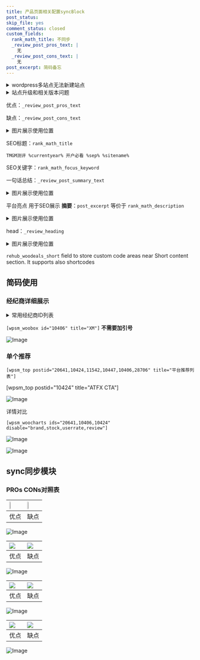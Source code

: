 ```yaml
---
title: 产品页面相关配置syncBlock
post_status: 
skip_file: yes
comment_status: closed
custom_fields:
  rank_math_title: 不同步
  _review_post_pros_text: |
    无
  _review_post_cons_text: |
    无
post_excerpt: 简码备忘
---
```

<details><summary>wordpress多站点无法新建站点</summary>

<li>和报错需要清理cookies一样的原因</li>
<li>wp-config.php里面<code>define( 'SUBDOMAIN_INSTALL', false );//子域名安装</code></li>
<li>新建子站点是用<code>define( 'SUBDOMAIN_INSTALL', true);//子域名安装</code> 完成以后，改成<code>false</code></li>
</details>

<details><summary>站点升级和相关版本问题</summary>

<p>wordpress：5.9.9
woocommerce：7.5.1
出现问题的地方：主题选项里面>><strong>Product layout >>compact style</strong></p>
<p>如何出现没有用过的字段 导致无法保存。先导出配置 然后进行修改，后面再次恢复即可。</p>
<p>出现部分字段无法显示时，需要返回默认布局后，对产品进行保存就好了。</p>
<p></p>
</details>

优点：`_review_post_pros_text`

缺点：`_review_post_cons_text`

<details><summary>图片展示使用位置</summary>

<img src="https://prod-files-secure.s3.us-west-2.amazonaws.com/39ed1227-6d7d-4570-be36-9ccd4a2c4241/f51d3d83-55d4-4bdf-9604-f37ec77ab556/Untitled.png?X-Amz-Algorithm=AWS4-HMAC-SHA256&X-Amz-Content-Sha256=UNSIGNED-PAYLOAD&X-Amz-Credential=ASIAZI2LB4667C3ZGA5K%2F20250826%2Fus-west-2%2Fs3%2Faws4_request&X-Amz-Date=20250826T045524Z&X-Amz-Expires=3600&X-Amz-Security-Token=IQoJb3JpZ2luX2VjEBQaCXVzLXdlc3QtMiJGMEQCIBoFuOBZIUW5ccJi7j1MOQDdSR8wACzibYuy8NGtjG8iAiAe3u5h3RZQTdJZf9VowuLYDWa4KqL%2FM%2F5gnrB%2BdyMb0yr%2FAwhtEAAaDDYzNzQyMzE4MzgwNSIM0KLXzgJQ4TCKTg7hKtwDH41sgoZ7KfCGFun709GMbMIpFepL%2BZQC9VvV1uLNrDwpZ4%2BaiTX5dkEgYfaS%2Ffc4uR%2Bce93fGvrM2tvnf43BDvcz2R7YJZGFbBRKb%2Fv6%2FCN%2FTkUKyC6zfUeZUrGPlqkjY5Mj2HXxk3UOS%2FdtVIBKXkagI1Z6QyRQPxsH%2FcAlRYWwBSsVIa7nAqnkjZTzjDkQMxY%2BNRPmtt4ZXXDkLjYyAkivDTRx4wUr5%2F2pfiBwE3VDHSsXHgKp2dX2sPok9z22feGMBZjFoE1up56PTgGlec0vq9qiXJHNbemED4n3dq3iLkgZyU5KPy0FwcdHeCrjgIzkZtmBKoRVg5nJuyQVa1TrqZgxz%2FRtGa%2FNo0dLyrVf002nEawYamvwPObfxnLA08huFwK%2BrZq86raQl%2Bh3U0Y16oQ%2FLxdcRLIZrCKl1pN47sQMDfv7luI%2FzIqkpuushAJs8NL8e3uyP53we7RquHxio4xZuKEAt%2Fd7lGhNkFELmnsZz5d37N1ZxoHTL5L%2Fdaiqur4lxPwNEs80xm3w8G6SMx8SYwiEFQtRK6JDEZlpdpp5NV2s9uL8%2B7V3nyOVOwtkn9TtTLskO1zEPyHBQ%2Fk6eer%2FmZX7%2FxAZc4AMGEe%2FcZS%2BT9eKAQFQLZ4w4Nq0xQY6pgF42mh5GGqbx2kkXjuPrlDI4LCwNQHNhKh2iIkwdiZdiCZR7H5QAQC9vI6v7vEZN6BbMZV2EgXpbVm6iPA%2BCVsFUsfbwxtKN0UH9%2B96zZIM4PhPnBqkyPytWBQU6elARkGOwAOap2pbStWthsEvODe%2BdboFvFmundu3mGG90OBYLG%2Bjll%2FJJtIwjLiUWBS5U8xcs%2BKB1qPasR77%2BXA%2FOZyKmtpAXvmZ&X-Amz-Signature=a933002bf1bd5597a339f50074bc53ff8db83015a1e0f59f2fb83ad296e6b274&X-Amz-SignedHeaders=host&x-amz-checksum-mode=ENABLED&x-id=GetObject" alt="Image">
</details>

SEO标题：`rank_math_title`

`TMGM测评 %currentyear% 开户必看 %sep% %sitename%`

SEO关键字：`rank_math_focus_keyword`

一句话总结：`_review_post_summary_text`

<details><summary>图片展示使用位置</summary>

<img src="https://prod-files-secure.s3.us-west-2.amazonaws.com/39ed1227-6d7d-4570-be36-9ccd4a2c4241/4b96a922-296c-4f4e-8630-d1c870cbce01/Untitled.png?X-Amz-Algorithm=AWS4-HMAC-SHA256&X-Amz-Content-Sha256=UNSIGNED-PAYLOAD&X-Amz-Credential=ASIAZI2LB466RLKOSNNM%2F20250826%2Fus-west-2%2Fs3%2Faws4_request&X-Amz-Date=20250826T045526Z&X-Amz-Expires=3600&X-Amz-Security-Token=IQoJb3JpZ2luX2VjEBQaCXVzLXdlc3QtMiJHMEUCIFU5txlIcTLZEHe%2F5gy7YTn5jmdnjxeD6sy3gdArBRIwAiEAnaABuchiwuTftFrHshfLemEyv%2Bey4fKgAL6qx%2FMX6%2Fcq%2FwMIbRAAGgw2Mzc0MjMxODM4MDUiDGmtievVlndB3PewGSrcA0hVWLMMyfHsSOTuDuaZQSLA6Ix%2Flo75EEi5bgVB2eI6MSiObbZrucN%2FK3hrtYkbgfh8cks0zBwVE5hrwRckjI7CpZyI4RcZa%2BvZHgdjEGdBMEBXjqvTWgDELVX7fMCvnbARcbsNV%2FS9mZ%2BM3M%2FbRhKhGCwFWXkFkF2iCXrxxWYCTeKEcA%2BjWZCcF3k%2BbhTmLWOQhlu%2BrwtUcWHaLTgQpApcPLU9cNfJq9eH%2FUj6gvQO9CRr5ZZ2BQagJLrxlS89%2B5hg2Fya3uqdUoslUkvCpVcisMBH1C71Bnp1D9b77U5jKy1e4XW9rlqsaFFYP0cn6hQsbeLNQS0rkpJURTIGVfgl%2B1bUfSo62lArEMxqTesxqfkfooY2RARv%2BfnOLsySTm9dTRoFgejYo%2BTcT5lh2g201kFdXmtPBHAxg061hDJpIz%2B67lZCMFL9f%2FERLXZ%2Bk6rgzv3WU3QzZSQeOy2xRVlM8FgWkOgUAxRvhuY%2FeWptWaI9oery9d%2F7AhoZ0HIkgcj69HAX%2BDPpIURh5DLWlk1UkEuO52S4hRiIWBhiYJP%2F1NClK4ncOZXmQZPdTpcLYM5xpRwYyppBaN4pMNFqnjKLP34noDYkUPjUjSA42BWc6e%2FojMiDOSRB3TsnMPrZtMUGOqUBpeL0IcvpInn8ZpaPoa9Gh%2FDWwcQaeoLMGOEIHueKrI8dQO1fid3nGOR6yl%2F1MkIPv5VKXcQr9JAkv2OfjW7kvdSwyKLF6Dik7e8QRca0KONBj0hTLKbwoBpivgrdxusS9I2IN86ZFTufAzoKSalIuxJilYXKMUjEoF2pwi1Kn6uv9gwMUWPHaZG5OWil2v7ruc5E6aM7uV68LGXCqSvweMyMNyB1&X-Amz-Signature=62e7610b181dad347b6038591a971e44ea4b339b0fe77d0de01ba40e8b0597aa&X-Amz-SignedHeaders=host&x-amz-checksum-mode=ENABLED&x-id=GetObject" alt="Image">
</details>

平台亮点 用于SEO展示 **摘要**：`post_excerpt`  等价于 `rank_math_description`

<details><summary>图片展示使用位置</summary>

<img src="https://prod-files-secure.s3.us-west-2.amazonaws.com/39ed1227-6d7d-4570-be36-9ccd4a2c4241/1ee11f63-b60a-4dfe-a7a7-d58ff23b5d88/Untitled.png?X-Amz-Algorithm=AWS4-HMAC-SHA256&X-Amz-Content-Sha256=UNSIGNED-PAYLOAD&X-Amz-Credential=ASIAZI2LB4662TMSOEU5%2F20250826%2Fus-west-2%2Fs3%2Faws4_request&X-Amz-Date=20250826T045527Z&X-Amz-Expires=3600&X-Amz-Security-Token=IQoJb3JpZ2luX2VjEBQaCXVzLXdlc3QtMiJHMEUCIQD6IOXPoQshak7y5fNw0K8c0a77tajx16wNb%2FXLv8CwZQIgGa8NwYuTIpImjLlapl10ZG0K0XdLCgTGUGKULDSPXZsq%2FwMIbRAAGgw2Mzc0MjMxODM4MDUiDNg3R5DfNCp4EvBWLircA07VmfoSAFtzhXxKvkrzh7XkAbCEDdR84TkACLHYHZY%2Boc2zELMHgwKPPf3TeLgYhil7ARBNznPzyjTu7Kj1xI%2BzgVLeJL5KGsKRQyNZKEzrsSFqJngc2FXAYqdSDqCW6WKt%2BCiD6fhYY%2FWjKTZakFBNVqaQK83Z7%2FDcwH4QKZkLpmd1l9K4Nr%2F5s8N5B9BHaGFQVHg9ypQ19bSXFt5RUr3rIZiMA%2FvVwpakauU2QlAQBtS4CaCFqMfhUUOFCFPsE5I%2FX1SHuE%2BVRp5FYjBxN5h2v5uKd8yREshQXXoak7RjHBfp%2BnneQJeSp6rESbAe%2BJGjyjoFTD30Y6XOi0PA%2F7yR5qCvDSnafC9jrahnOoJbBu3K%2FTuEFm5yCdOnMmSJyEBBSv91E6uwINvfuzebIXKDj6tYl7cyYG33Tt7ACnwiTNE6h59zizKfV50qGBF1KJm6Ot6CFDGUd3E7Pi%2FbNTKQr9FqzIanw0fUS6Wr41timN8%2BgeWVOJ1eiLHItTNZ21KlNkIWQCWBPySB5JRNWQbt5%2BO9l3ud3CUUiS3KFwrR3hG0O0nVqJd0NMU5UEdMIVIr3ecPHLtrEZSgGLZP%2FTlGPmigQ6%2FLYy5CkEaIctkhVab%2FS5dlQ5J4ojo2MJrbtMUGOqUBRH5g9xbys8GKE1fIZ7VBqi%2BgaTHk7nBHNguSvt%2BR9k3h2podNRPl55g%2B0xkaPzAPQYF6OL86bjWGj2vi3qNKVG7dlkZodcS%2FPjS02UvK9qAsV%2BzpwanBmwJf6WY8RBdEwiO1srajDvTEuK11Rhgc%2Bcb1pNLwY5%2BRk6ZNLTJk7QXi1jWMEe4On1uvJJPX18Kn8KxSi3FNjJODdVuuIrSmyEKdLmz2&X-Amz-Signature=b5638cf0b816d6c78e6094afcaea9de218d7ffa395f96fbe0187485e8441e0fc&X-Amz-SignedHeaders=host&x-amz-checksum-mode=ENABLED&x-id=GetObject" alt="Image">
<img src="https://prod-files-secure.s3.us-west-2.amazonaws.com/39ed1227-6d7d-4570-be36-9ccd4a2c4241/ad4118b5-78d8-4fbe-801e-3b29b5d99c01/Untitled.png?X-Amz-Algorithm=AWS4-HMAC-SHA256&X-Amz-Content-Sha256=UNSIGNED-PAYLOAD&X-Amz-Credential=ASIAZI2LB4662TMSOEU5%2F20250826%2Fus-west-2%2Fs3%2Faws4_request&X-Amz-Date=20250826T045527Z&X-Amz-Expires=3600&X-Amz-Security-Token=IQoJb3JpZ2luX2VjEBQaCXVzLXdlc3QtMiJHMEUCIQD6IOXPoQshak7y5fNw0K8c0a77tajx16wNb%2FXLv8CwZQIgGa8NwYuTIpImjLlapl10ZG0K0XdLCgTGUGKULDSPXZsq%2FwMIbRAAGgw2Mzc0MjMxODM4MDUiDNg3R5DfNCp4EvBWLircA07VmfoSAFtzhXxKvkrzh7XkAbCEDdR84TkACLHYHZY%2Boc2zELMHgwKPPf3TeLgYhil7ARBNznPzyjTu7Kj1xI%2BzgVLeJL5KGsKRQyNZKEzrsSFqJngc2FXAYqdSDqCW6WKt%2BCiD6fhYY%2FWjKTZakFBNVqaQK83Z7%2FDcwH4QKZkLpmd1l9K4Nr%2F5s8N5B9BHaGFQVHg9ypQ19bSXFt5RUr3rIZiMA%2FvVwpakauU2QlAQBtS4CaCFqMfhUUOFCFPsE5I%2FX1SHuE%2BVRp5FYjBxN5h2v5uKd8yREshQXXoak7RjHBfp%2BnneQJeSp6rESbAe%2BJGjyjoFTD30Y6XOi0PA%2F7yR5qCvDSnafC9jrahnOoJbBu3K%2FTuEFm5yCdOnMmSJyEBBSv91E6uwINvfuzebIXKDj6tYl7cyYG33Tt7ACnwiTNE6h59zizKfV50qGBF1KJm6Ot6CFDGUd3E7Pi%2FbNTKQr9FqzIanw0fUS6Wr41timN8%2BgeWVOJ1eiLHItTNZ21KlNkIWQCWBPySB5JRNWQbt5%2BO9l3ud3CUUiS3KFwrR3hG0O0nVqJd0NMU5UEdMIVIr3ecPHLtrEZSgGLZP%2FTlGPmigQ6%2FLYy5CkEaIctkhVab%2FS5dlQ5J4ojo2MJrbtMUGOqUBRH5g9xbys8GKE1fIZ7VBqi%2BgaTHk7nBHNguSvt%2BR9k3h2podNRPl55g%2B0xkaPzAPQYF6OL86bjWGj2vi3qNKVG7dlkZodcS%2FPjS02UvK9qAsV%2BzpwanBmwJf6WY8RBdEwiO1srajDvTEuK11Rhgc%2Bcb1pNLwY5%2BRk6ZNLTJk7QXi1jWMEe4On1uvJJPX18Kn8KxSi3FNjJODdVuuIrSmyEKdLmz2&X-Amz-Signature=b0378af59cb41f7dbf6c9ca175165641d11d0872a045e9beb68d46988af81dfa&X-Amz-SignedHeaders=host&x-amz-checksum-mode=ENABLED&x-id=GetObject" alt="Image">
<img src="https://prod-files-secure.s3.us-west-2.amazonaws.com/39ed1227-6d7d-4570-be36-9ccd4a2c4241/a38cf7c9-a79c-4b64-9e94-13589fe0758b/Untitled.png?X-Amz-Algorithm=AWS4-HMAC-SHA256&X-Amz-Content-Sha256=UNSIGNED-PAYLOAD&X-Amz-Credential=ASIAZI2LB4662TMSOEU5%2F20250826%2Fus-west-2%2Fs3%2Faws4_request&X-Amz-Date=20250826T045527Z&X-Amz-Expires=3600&X-Amz-Security-Token=IQoJb3JpZ2luX2VjEBQaCXVzLXdlc3QtMiJHMEUCIQD6IOXPoQshak7y5fNw0K8c0a77tajx16wNb%2FXLv8CwZQIgGa8NwYuTIpImjLlapl10ZG0K0XdLCgTGUGKULDSPXZsq%2FwMIbRAAGgw2Mzc0MjMxODM4MDUiDNg3R5DfNCp4EvBWLircA07VmfoSAFtzhXxKvkrzh7XkAbCEDdR84TkACLHYHZY%2Boc2zELMHgwKPPf3TeLgYhil7ARBNznPzyjTu7Kj1xI%2BzgVLeJL5KGsKRQyNZKEzrsSFqJngc2FXAYqdSDqCW6WKt%2BCiD6fhYY%2FWjKTZakFBNVqaQK83Z7%2FDcwH4QKZkLpmd1l9K4Nr%2F5s8N5B9BHaGFQVHg9ypQ19bSXFt5RUr3rIZiMA%2FvVwpakauU2QlAQBtS4CaCFqMfhUUOFCFPsE5I%2FX1SHuE%2BVRp5FYjBxN5h2v5uKd8yREshQXXoak7RjHBfp%2BnneQJeSp6rESbAe%2BJGjyjoFTD30Y6XOi0PA%2F7yR5qCvDSnafC9jrahnOoJbBu3K%2FTuEFm5yCdOnMmSJyEBBSv91E6uwINvfuzebIXKDj6tYl7cyYG33Tt7ACnwiTNE6h59zizKfV50qGBF1KJm6Ot6CFDGUd3E7Pi%2FbNTKQr9FqzIanw0fUS6Wr41timN8%2BgeWVOJ1eiLHItTNZ21KlNkIWQCWBPySB5JRNWQbt5%2BO9l3ud3CUUiS3KFwrR3hG0O0nVqJd0NMU5UEdMIVIr3ecPHLtrEZSgGLZP%2FTlGPmigQ6%2FLYy5CkEaIctkhVab%2FS5dlQ5J4ojo2MJrbtMUGOqUBRH5g9xbys8GKE1fIZ7VBqi%2BgaTHk7nBHNguSvt%2BR9k3h2podNRPl55g%2B0xkaPzAPQYF6OL86bjWGj2vi3qNKVG7dlkZodcS%2FPjS02UvK9qAsV%2BzpwanBmwJf6WY8RBdEwiO1srajDvTEuK11Rhgc%2Bcb1pNLwY5%2BRk6ZNLTJk7QXi1jWMEe4On1uvJJPX18Kn8KxSi3FNjJODdVuuIrSmyEKdLmz2&X-Amz-Signature=f11a602fdb701b7a4373e8c1a2336beefc0008230f21b565e57f3ff941a17a9b&X-Amz-SignedHeaders=host&x-amz-checksum-mode=ENABLED&x-id=GetObject" alt="Image">
<img src="https://prod-files-secure.s3.us-west-2.amazonaws.com/39ed1227-6d7d-4570-be36-9ccd4a2c4241/7da6fc1e-d2ac-42ae-8c75-cb5749aa18f6/Untitled.png?X-Amz-Algorithm=AWS4-HMAC-SHA256&X-Amz-Content-Sha256=UNSIGNED-PAYLOAD&X-Amz-Credential=ASIAZI2LB4662TMSOEU5%2F20250826%2Fus-west-2%2Fs3%2Faws4_request&X-Amz-Date=20250826T045527Z&X-Amz-Expires=3600&X-Amz-Security-Token=IQoJb3JpZ2luX2VjEBQaCXVzLXdlc3QtMiJHMEUCIQD6IOXPoQshak7y5fNw0K8c0a77tajx16wNb%2FXLv8CwZQIgGa8NwYuTIpImjLlapl10ZG0K0XdLCgTGUGKULDSPXZsq%2FwMIbRAAGgw2Mzc0MjMxODM4MDUiDNg3R5DfNCp4EvBWLircA07VmfoSAFtzhXxKvkrzh7XkAbCEDdR84TkACLHYHZY%2Boc2zELMHgwKPPf3TeLgYhil7ARBNznPzyjTu7Kj1xI%2BzgVLeJL5KGsKRQyNZKEzrsSFqJngc2FXAYqdSDqCW6WKt%2BCiD6fhYY%2FWjKTZakFBNVqaQK83Z7%2FDcwH4QKZkLpmd1l9K4Nr%2F5s8N5B9BHaGFQVHg9ypQ19bSXFt5RUr3rIZiMA%2FvVwpakauU2QlAQBtS4CaCFqMfhUUOFCFPsE5I%2FX1SHuE%2BVRp5FYjBxN5h2v5uKd8yREshQXXoak7RjHBfp%2BnneQJeSp6rESbAe%2BJGjyjoFTD30Y6XOi0PA%2F7yR5qCvDSnafC9jrahnOoJbBu3K%2FTuEFm5yCdOnMmSJyEBBSv91E6uwINvfuzebIXKDj6tYl7cyYG33Tt7ACnwiTNE6h59zizKfV50qGBF1KJm6Ot6CFDGUd3E7Pi%2FbNTKQr9FqzIanw0fUS6Wr41timN8%2BgeWVOJ1eiLHItTNZ21KlNkIWQCWBPySB5JRNWQbt5%2BO9l3ud3CUUiS3KFwrR3hG0O0nVqJd0NMU5UEdMIVIr3ecPHLtrEZSgGLZP%2FTlGPmigQ6%2FLYy5CkEaIctkhVab%2FS5dlQ5J4ojo2MJrbtMUGOqUBRH5g9xbys8GKE1fIZ7VBqi%2BgaTHk7nBHNguSvt%2BR9k3h2podNRPl55g%2B0xkaPzAPQYF6OL86bjWGj2vi3qNKVG7dlkZodcS%2FPjS02UvK9qAsV%2BzpwanBmwJf6WY8RBdEwiO1srajDvTEuK11Rhgc%2Bcb1pNLwY5%2BRk6ZNLTJk7QXi1jWMEe4On1uvJJPX18Kn8KxSi3FNjJODdVuuIrSmyEKdLmz2&X-Amz-Signature=16b6abc63e81075d026c0aa0cd7f2479bf1fff271214a0148a7243ff6ef15e22&X-Amz-SignedHeaders=host&x-amz-checksum-mode=ENABLED&x-id=GetObject" alt="Image">
<img src="https://prod-files-secure.s3.us-west-2.amazonaws.com/39ed1227-6d7d-4570-be36-9ccd4a2c4241/7e97f40a-eaee-47f5-b2f9-475f96808fa7/Untitled.png?X-Amz-Algorithm=AWS4-HMAC-SHA256&X-Amz-Content-Sha256=UNSIGNED-PAYLOAD&X-Amz-Credential=ASIAZI2LB4662TMSOEU5%2F20250826%2Fus-west-2%2Fs3%2Faws4_request&X-Amz-Date=20250826T045527Z&X-Amz-Expires=3600&X-Amz-Security-Token=IQoJb3JpZ2luX2VjEBQaCXVzLXdlc3QtMiJHMEUCIQD6IOXPoQshak7y5fNw0K8c0a77tajx16wNb%2FXLv8CwZQIgGa8NwYuTIpImjLlapl10ZG0K0XdLCgTGUGKULDSPXZsq%2FwMIbRAAGgw2Mzc0MjMxODM4MDUiDNg3R5DfNCp4EvBWLircA07VmfoSAFtzhXxKvkrzh7XkAbCEDdR84TkACLHYHZY%2Boc2zELMHgwKPPf3TeLgYhil7ARBNznPzyjTu7Kj1xI%2BzgVLeJL5KGsKRQyNZKEzrsSFqJngc2FXAYqdSDqCW6WKt%2BCiD6fhYY%2FWjKTZakFBNVqaQK83Z7%2FDcwH4QKZkLpmd1l9K4Nr%2F5s8N5B9BHaGFQVHg9ypQ19bSXFt5RUr3rIZiMA%2FvVwpakauU2QlAQBtS4CaCFqMfhUUOFCFPsE5I%2FX1SHuE%2BVRp5FYjBxN5h2v5uKd8yREshQXXoak7RjHBfp%2BnneQJeSp6rESbAe%2BJGjyjoFTD30Y6XOi0PA%2F7yR5qCvDSnafC9jrahnOoJbBu3K%2FTuEFm5yCdOnMmSJyEBBSv91E6uwINvfuzebIXKDj6tYl7cyYG33Tt7ACnwiTNE6h59zizKfV50qGBF1KJm6Ot6CFDGUd3E7Pi%2FbNTKQr9FqzIanw0fUS6Wr41timN8%2BgeWVOJ1eiLHItTNZ21KlNkIWQCWBPySB5JRNWQbt5%2BO9l3ud3CUUiS3KFwrR3hG0O0nVqJd0NMU5UEdMIVIr3ecPHLtrEZSgGLZP%2FTlGPmigQ6%2FLYy5CkEaIctkhVab%2FS5dlQ5J4ojo2MJrbtMUGOqUBRH5g9xbys8GKE1fIZ7VBqi%2BgaTHk7nBHNguSvt%2BR9k3h2podNRPl55g%2B0xkaPzAPQYF6OL86bjWGj2vi3qNKVG7dlkZodcS%2FPjS02UvK9qAsV%2BzpwanBmwJf6WY8RBdEwiO1srajDvTEuK11Rhgc%2Bcb1pNLwY5%2BRk6ZNLTJk7QXi1jWMEe4On1uvJJPX18Kn8KxSi3FNjJODdVuuIrSmyEKdLmz2&X-Amz-Signature=089b6c6ac38b7f5a5bbdaf777370abef0d01daddb7cdee1c429118e04ca7ee9a&X-Amz-SignedHeaders=host&x-amz-checksum-mode=ENABLED&x-id=GetObject" alt="Image">
</details>

head：`_review_heading`

<details><summary>图片展示使用位置</summary>

<img src="https://prod-files-secure.s3.us-west-2.amazonaws.com/39ed1227-6d7d-4570-be36-9ccd4a2c4241/3a4650ad-9887-415c-889a-edd51fa54f27/Untitled.png?X-Amz-Algorithm=AWS4-HMAC-SHA256&X-Amz-Content-Sha256=UNSIGNED-PAYLOAD&X-Amz-Credential=ASIAZI2LB466TLLRXQLI%2F20250826%2Fus-west-2%2Fs3%2Faws4_request&X-Amz-Date=20250826T045527Z&X-Amz-Expires=3600&X-Amz-Security-Token=IQoJb3JpZ2luX2VjEBQaCXVzLXdlc3QtMiJHMEUCIQC21g4v7MYCqIeAhdP%2FxNC7z2vYsMBM%2Bl8sfryLHLDqNAIgOGZt0skY8%2FC2m5njIs2DiYbnDCVHh1npv39U5%2Bv6FfAq%2FwMIbRAAGgw2Mzc0MjMxODM4MDUiDIOHyz5OWVJZE%2B9LIircA7NcQX3jGNUjR%2B5W31Gs1pPgz%2FBz72SUadCghIJ74PiEq2pYTyhsxNqh2HZdsfVddniFBrtKCdKR81DGOn5ssM9sQekNKL%2FDTMmyM9H0iV1YpJNW25nbo8eqggIpRgV52mMQ82U3AN6NEUrvLgRAx33HXNg5pgKUSQUCJzpWbmSePgQxJspjKWEOvksZ6rm0FkZrra0OxuY5Md%2FcXPxaYD%2BO%2BZnRtFvS1yuJ38uUNJXGKaXsGY5h5m8umupIPBP1tCls%2BRcei%2BTsjIoBX4IQQ8J%2FvkKOii845PyHf%2FaJXviIZb%2FlEaPZZwVIUYGxNykaXOM%2BFnD%2Bs1aNlqxppCc5dJgDqJZWXtSfHfNDEpEkpwQEjIBRaW5XaA%2BV4HZ1X3lbRE9M6wiJPp%2F3yrz%2BfwFyqnl8AV%2FAZy2XhTZBuSuWxHIVef46zX%2BNNGF%2BnawzaJvIyCLArdclKVqgnfi7NHTfYNqdg0FibhKhb4xW3npd9FoHm8e11a%2F%2BXyYU2LrKL88ac0j9sUciGiiuqtz0FNZ75Xb9Q2EnfW6Qn1sLQZXCqqbunm0gMehesRw5m5wgkWGQidwkAyIESU2w%2FBibew56TRhSxr%2BLaR%2BhKAFa%2F3fjw1BW98%2FY6AmKXMiuaFN7MPrZtMUGOqUB07yrVEFLZIPg6Cw4%2Bq5%2FgYJpBXbcbQoMVv%2F%2BJytrOmmIDozhr8x%2Bpg4tRCO3PnsyAiCBfQDy0McULAhpnOduZj0p0Wail9VU9CH50SaqDNBg%2FaEt393DXFJRHK%2FT8GHQmFiK%2BjlqSvTGSYykIDASKGO1Ny2QyDbBzpuubyPd2f8nu4QtQ3EPYLhtfewf2JK4gz3kJu2OZnoVkClHtWwKUQhwIcQi&X-Amz-Signature=d937a37d86b49039d0fccfb43e7e5ab718564205a74b4bf524c5ecf44f1788a4&X-Amz-SignedHeaders=host&x-amz-checksum-mode=ENABLED&x-id=GetObject" alt="Image">
</details>

`rehub_woodeals_short`	field to store custom code areas near Short content section. It supports also shortcodes



## 简码使用

### 经纪商详细展示

<details><summary>常用经纪商ID列表</summary>

<pre><code class="php">嘉盛 ===> 20641  [wpsm_woobox id="20641" title="嘉盛"]
易信easymarkets ===> 11542  [wpsm_woobox id="11542" title="易信easymarkets"]
ATFX外汇 ===> 10424  [wpsm_woobox id="10424" title="ATFX"]
XM ===> 10406  [wpsm_woobox id="10406" title="XM"]
TMGM ===> 29622  [wpsm_woobox id="29622" title="TMGM"]
HYCM ===> 10447  [wpsm_woobox id="10447" title="HYCM"]
fpmarkets澳福外汇 ===> 20639  [wpsm_woobox id="20639" title="fpmarkets澳福外汇"]</code></pre>
</details>

`[wpsm_woobox id="10406" title="XM"]` **不需要加引号**

![Image](https://prod-files-secure.s3.us-west-2.amazonaws.com/39ed1227-6d7d-4570-be36-9ccd4a2c4241/4f898f9d-0fa7-4e43-acd3-ac6bc7be575a/Untitled.png?X-Amz-Algorithm=AWS4-HMAC-SHA256&X-Amz-Content-Sha256=UNSIGNED-PAYLOAD&X-Amz-Credential=ASIAZI2LB46636KQI2NX%2F20250826%2Fus-west-2%2Fs3%2Faws4_request&X-Amz-Date=20250826T045521Z&X-Amz-Expires=3600&X-Amz-Security-Token=IQoJb3JpZ2luX2VjEBQaCXVzLXdlc3QtMiJGMEQCIF7%2FzptsSioj67ASKvrd7RqwPWYtzaA5E15%2B6ATpiZkwAiAyyllBJiUK0Zq%2FVBMgiyzZ95XG5lmJ%2F%2Bp39A9Wl2cgeyr%2FAwhtEAAaDDYzNzQyMzE4MzgwNSIME1INfFcVtC16Zk%2BuKtwDhR4EUcTaxWdvO0VzakySTcfVBQJqKxFrSZsZd6gh64xRpqIRpXl6Ko27b4I3YVAzjQug9iRUgXVJ72JE%2B1FRNQniJ5AodhCYrvxuEOkeELn1zKJTrL5FAqwgieBLKTMSrkeBVxZ708k3uKMpZgAztYe8JqNUUG3hT449Vu4hqZbfedl%2BMdVsctxJ%2F2LtOUGcD5fMNsyHsdqF8Yqlj3cUhaDJ8UQBGlZlieu3fPmWTW1VfreWj1bIWzqeEP175tsqwVzz7LJ3D7vypBXUeUCjDh19JwdD%2BLbNdN5f4O1Yq4jMGGpm%2Ff8K498wJemEeLbw5PCPAjlL2a7nQOcv6Hz1a%2BpGW2dSry5VbL87qk7%2B6XeUqsw6mELB4Z1HoPCYvu8xkRRaFMDmta2etfTIhejNHTfxWily33hUMWtUqNxUVBZm8nnktrao3Xa4sNMlUOT7sKSP9%2Bv%2FAiJXDKXfvu9ab%2FkMXCbcrbZ58A%2B4k104yjAIVDVFEWY%2BsLxVl9x0PlsOPjm92Z5zb3tI8aMw6qvy65%2FhHCiRy8lOYUzDyjlNQt1P2w4BYaBze4mKJzEF%2F5D6i43N5MFwC8K41Dhg4HObdGjnPGMu2s7e5vQXV7pThvXxiaHvwqge%2FMkboRowg9q0xQY6pgEXifVYDsHJkS3xw3FzHEQtYB6QgVa7TshkEAtaSxFFkxOPSoJHdI4FTPZv%2BrmlJhNqxPgnue8EJ1W6%2BKWfxZMmRfw1dKdRTIhH5FOPUtZUA4V8z8CSsXzRZgxF9DpdALhzHkyPYFirZUSOlloQ1CSIobTaZjAvmzrWnhbR7BY7OZvtNGSDs%2Fjsnskb%2FFZToa%2BwpEVl1sRMKCtAyJBOdHM5tUGAPXRO&X-Amz-Signature=30a08124bb676cf7cba714af76cc5da6fd2fccf4c3bdf79297591024edc3e926&X-Amz-SignedHeaders=host&x-amz-checksum-mode=ENABLED&x-id=GetObject)

### 单个推荐
`[wpsm_top postid="20641,10424,11542,10447,10406,28706" title="平台推荐列表"]`

[wpsm_top postid="10424" title="ATFX CTA"]

![Image](https://prod-files-secure.s3.us-west-2.amazonaws.com/39ed1227-6d7d-4570-be36-9ccd4a2c4241/5ac620dc-51a8-48b6-b55d-91f47299193c/Untitled.png?X-Amz-Algorithm=AWS4-HMAC-SHA256&X-Amz-Content-Sha256=UNSIGNED-PAYLOAD&X-Amz-Credential=ASIAZI2LB46636KQI2NX%2F20250826%2Fus-west-2%2Fs3%2Faws4_request&X-Amz-Date=20250826T045521Z&X-Amz-Expires=3600&X-Amz-Security-Token=IQoJb3JpZ2luX2VjEBQaCXVzLXdlc3QtMiJGMEQCIF7%2FzptsSioj67ASKvrd7RqwPWYtzaA5E15%2B6ATpiZkwAiAyyllBJiUK0Zq%2FVBMgiyzZ95XG5lmJ%2F%2Bp39A9Wl2cgeyr%2FAwhtEAAaDDYzNzQyMzE4MzgwNSIME1INfFcVtC16Zk%2BuKtwDhR4EUcTaxWdvO0VzakySTcfVBQJqKxFrSZsZd6gh64xRpqIRpXl6Ko27b4I3YVAzjQug9iRUgXVJ72JE%2B1FRNQniJ5AodhCYrvxuEOkeELn1zKJTrL5FAqwgieBLKTMSrkeBVxZ708k3uKMpZgAztYe8JqNUUG3hT449Vu4hqZbfedl%2BMdVsctxJ%2F2LtOUGcD5fMNsyHsdqF8Yqlj3cUhaDJ8UQBGlZlieu3fPmWTW1VfreWj1bIWzqeEP175tsqwVzz7LJ3D7vypBXUeUCjDh19JwdD%2BLbNdN5f4O1Yq4jMGGpm%2Ff8K498wJemEeLbw5PCPAjlL2a7nQOcv6Hz1a%2BpGW2dSry5VbL87qk7%2B6XeUqsw6mELB4Z1HoPCYvu8xkRRaFMDmta2etfTIhejNHTfxWily33hUMWtUqNxUVBZm8nnktrao3Xa4sNMlUOT7sKSP9%2Bv%2FAiJXDKXfvu9ab%2FkMXCbcrbZ58A%2B4k104yjAIVDVFEWY%2BsLxVl9x0PlsOPjm92Z5zb3tI8aMw6qvy65%2FhHCiRy8lOYUzDyjlNQt1P2w4BYaBze4mKJzEF%2F5D6i43N5MFwC8K41Dhg4HObdGjnPGMu2s7e5vQXV7pThvXxiaHvwqge%2FMkboRowg9q0xQY6pgEXifVYDsHJkS3xw3FzHEQtYB6QgVa7TshkEAtaSxFFkxOPSoJHdI4FTPZv%2BrmlJhNqxPgnue8EJ1W6%2BKWfxZMmRfw1dKdRTIhH5FOPUtZUA4V8z8CSsXzRZgxF9DpdALhzHkyPYFirZUSOlloQ1CSIobTaZjAvmzrWnhbR7BY7OZvtNGSDs%2Fjsnskb%2FFZToa%2BwpEVl1sRMKCtAyJBOdHM5tUGAPXRO&X-Amz-Signature=2407bd054238cbf0fd9a0dd94ca0f09a9278895056b69378cd2e9456f59adf40&X-Amz-SignedHeaders=host&x-amz-checksum-mode=ENABLED&x-id=GetObject)

详情对比

`[wpsm_woocharts ids="20641,10406,10424" disable="brand,stock,userrate,review"]`

![Image](https://prod-files-secure.s3.us-west-2.amazonaws.com/39ed1227-6d7d-4570-be36-9ccd4a2c4241/bf3ba45f-b9f3-4295-8aef-b4a495fd25f4/Untitled.png?X-Amz-Algorithm=AWS4-HMAC-SHA256&X-Amz-Content-Sha256=UNSIGNED-PAYLOAD&X-Amz-Credential=ASIAZI2LB46636KQI2NX%2F20250826%2Fus-west-2%2Fs3%2Faws4_request&X-Amz-Date=20250826T045521Z&X-Amz-Expires=3600&X-Amz-Security-Token=IQoJb3JpZ2luX2VjEBQaCXVzLXdlc3QtMiJGMEQCIF7%2FzptsSioj67ASKvrd7RqwPWYtzaA5E15%2B6ATpiZkwAiAyyllBJiUK0Zq%2FVBMgiyzZ95XG5lmJ%2F%2Bp39A9Wl2cgeyr%2FAwhtEAAaDDYzNzQyMzE4MzgwNSIME1INfFcVtC16Zk%2BuKtwDhR4EUcTaxWdvO0VzakySTcfVBQJqKxFrSZsZd6gh64xRpqIRpXl6Ko27b4I3YVAzjQug9iRUgXVJ72JE%2B1FRNQniJ5AodhCYrvxuEOkeELn1zKJTrL5FAqwgieBLKTMSrkeBVxZ708k3uKMpZgAztYe8JqNUUG3hT449Vu4hqZbfedl%2BMdVsctxJ%2F2LtOUGcD5fMNsyHsdqF8Yqlj3cUhaDJ8UQBGlZlieu3fPmWTW1VfreWj1bIWzqeEP175tsqwVzz7LJ3D7vypBXUeUCjDh19JwdD%2BLbNdN5f4O1Yq4jMGGpm%2Ff8K498wJemEeLbw5PCPAjlL2a7nQOcv6Hz1a%2BpGW2dSry5VbL87qk7%2B6XeUqsw6mELB4Z1HoPCYvu8xkRRaFMDmta2etfTIhejNHTfxWily33hUMWtUqNxUVBZm8nnktrao3Xa4sNMlUOT7sKSP9%2Bv%2FAiJXDKXfvu9ab%2FkMXCbcrbZ58A%2B4k104yjAIVDVFEWY%2BsLxVl9x0PlsOPjm92Z5zb3tI8aMw6qvy65%2FhHCiRy8lOYUzDyjlNQt1P2w4BYaBze4mKJzEF%2F5D6i43N5MFwC8K41Dhg4HObdGjnPGMu2s7e5vQXV7pThvXxiaHvwqge%2FMkboRowg9q0xQY6pgEXifVYDsHJkS3xw3FzHEQtYB6QgVa7TshkEAtaSxFFkxOPSoJHdI4FTPZv%2BrmlJhNqxPgnue8EJ1W6%2BKWfxZMmRfw1dKdRTIhH5FOPUtZUA4V8z8CSsXzRZgxF9DpdALhzHkyPYFirZUSOlloQ1CSIobTaZjAvmzrWnhbR7BY7OZvtNGSDs%2Fjsnskb%2FFZToa%2BwpEVl1sRMKCtAyJBOdHM5tUGAPXRO&X-Amz-Signature=ec3a1b685e2edf50adbaf0bbc724ad1be9337b6630545e7d57e4eebecba804bb&X-Amz-SignedHeaders=host&x-amz-checksum-mode=ENABLED&x-id=GetObject)

![Image](https://prod-files-secure.s3.us-west-2.amazonaws.com/39ed1227-6d7d-4570-be36-9ccd4a2c4241/30bc56ef-f383-4b48-9768-2ebc9e436ec0/Untitled.png?X-Amz-Algorithm=AWS4-HMAC-SHA256&X-Amz-Content-Sha256=UNSIGNED-PAYLOAD&X-Amz-Credential=ASIAZI2LB46636KQI2NX%2F20250826%2Fus-west-2%2Fs3%2Faws4_request&X-Amz-Date=20250826T045521Z&X-Amz-Expires=3600&X-Amz-Security-Token=IQoJb3JpZ2luX2VjEBQaCXVzLXdlc3QtMiJGMEQCIF7%2FzptsSioj67ASKvrd7RqwPWYtzaA5E15%2B6ATpiZkwAiAyyllBJiUK0Zq%2FVBMgiyzZ95XG5lmJ%2F%2Bp39A9Wl2cgeyr%2FAwhtEAAaDDYzNzQyMzE4MzgwNSIME1INfFcVtC16Zk%2BuKtwDhR4EUcTaxWdvO0VzakySTcfVBQJqKxFrSZsZd6gh64xRpqIRpXl6Ko27b4I3YVAzjQug9iRUgXVJ72JE%2B1FRNQniJ5AodhCYrvxuEOkeELn1zKJTrL5FAqwgieBLKTMSrkeBVxZ708k3uKMpZgAztYe8JqNUUG3hT449Vu4hqZbfedl%2BMdVsctxJ%2F2LtOUGcD5fMNsyHsdqF8Yqlj3cUhaDJ8UQBGlZlieu3fPmWTW1VfreWj1bIWzqeEP175tsqwVzz7LJ3D7vypBXUeUCjDh19JwdD%2BLbNdN5f4O1Yq4jMGGpm%2Ff8K498wJemEeLbw5PCPAjlL2a7nQOcv6Hz1a%2BpGW2dSry5VbL87qk7%2B6XeUqsw6mELB4Z1HoPCYvu8xkRRaFMDmta2etfTIhejNHTfxWily33hUMWtUqNxUVBZm8nnktrao3Xa4sNMlUOT7sKSP9%2Bv%2FAiJXDKXfvu9ab%2FkMXCbcrbZ58A%2B4k104yjAIVDVFEWY%2BsLxVl9x0PlsOPjm92Z5zb3tI8aMw6qvy65%2FhHCiRy8lOYUzDyjlNQt1P2w4BYaBze4mKJzEF%2F5D6i43N5MFwC8K41Dhg4HObdGjnPGMu2s7e5vQXV7pThvXxiaHvwqge%2FMkboRowg9q0xQY6pgEXifVYDsHJkS3xw3FzHEQtYB6QgVa7TshkEAtaSxFFkxOPSoJHdI4FTPZv%2BrmlJhNqxPgnue8EJ1W6%2BKWfxZMmRfw1dKdRTIhH5FOPUtZUA4V8z8CSsXzRZgxF9DpdALhzHkyPYFirZUSOlloQ1CSIobTaZjAvmzrWnhbR7BY7OZvtNGSDs%2Fjsnskb%2FFZToa%2BwpEVl1sRMKCtAyJBOdHM5tUGAPXRO&X-Amz-Signature=5c5e71fb6e8b961a65946d50b233115e7b68c83858229c295f075b8ee12e9e79&X-Amz-SignedHeaders=host&x-amz-checksum-mode=ENABLED&x-id=GetObject)

## sync同步模块

### PROs CONs对照表

| <img src="https://cdn.ifttt.fun/gh/jarlin8/OSS@main/icons/customize/pros.svg" height="auto" width="37.3%"> | <img src="https://cdn.ifttt.fun/gh/jarlin8/OSS@main/icons/customize/cons.svg" height="auto" width="28.8%"> |
| :--- | :--- |
| 优点 | 缺点 |

![Image](https://prod-files-secure.s3.us-west-2.amazonaws.com/39ed1227-6d7d-4570-be36-9ccd4a2c4241/8742b755-dfb5-4004-9a5f-d6e561664bd8/Untitled.png?X-Amz-Algorithm=AWS4-HMAC-SHA256&X-Amz-Content-Sha256=UNSIGNED-PAYLOAD&X-Amz-Credential=ASIAZI2LB46636KQI2NX%2F20250826%2Fus-west-2%2Fs3%2Faws4_request&X-Amz-Date=20250826T045521Z&X-Amz-Expires=3600&X-Amz-Security-Token=IQoJb3JpZ2luX2VjEBQaCXVzLXdlc3QtMiJGMEQCIF7%2FzptsSioj67ASKvrd7RqwPWYtzaA5E15%2B6ATpiZkwAiAyyllBJiUK0Zq%2FVBMgiyzZ95XG5lmJ%2F%2Bp39A9Wl2cgeyr%2FAwhtEAAaDDYzNzQyMzE4MzgwNSIME1INfFcVtC16Zk%2BuKtwDhR4EUcTaxWdvO0VzakySTcfVBQJqKxFrSZsZd6gh64xRpqIRpXl6Ko27b4I3YVAzjQug9iRUgXVJ72JE%2B1FRNQniJ5AodhCYrvxuEOkeELn1zKJTrL5FAqwgieBLKTMSrkeBVxZ708k3uKMpZgAztYe8JqNUUG3hT449Vu4hqZbfedl%2BMdVsctxJ%2F2LtOUGcD5fMNsyHsdqF8Yqlj3cUhaDJ8UQBGlZlieu3fPmWTW1VfreWj1bIWzqeEP175tsqwVzz7LJ3D7vypBXUeUCjDh19JwdD%2BLbNdN5f4O1Yq4jMGGpm%2Ff8K498wJemEeLbw5PCPAjlL2a7nQOcv6Hz1a%2BpGW2dSry5VbL87qk7%2B6XeUqsw6mELB4Z1HoPCYvu8xkRRaFMDmta2etfTIhejNHTfxWily33hUMWtUqNxUVBZm8nnktrao3Xa4sNMlUOT7sKSP9%2Bv%2FAiJXDKXfvu9ab%2FkMXCbcrbZ58A%2B4k104yjAIVDVFEWY%2BsLxVl9x0PlsOPjm92Z5zb3tI8aMw6qvy65%2FhHCiRy8lOYUzDyjlNQt1P2w4BYaBze4mKJzEF%2F5D6i43N5MFwC8K41Dhg4HObdGjnPGMu2s7e5vQXV7pThvXxiaHvwqge%2FMkboRowg9q0xQY6pgEXifVYDsHJkS3xw3FzHEQtYB6QgVa7TshkEAtaSxFFkxOPSoJHdI4FTPZv%2BrmlJhNqxPgnue8EJ1W6%2BKWfxZMmRfw1dKdRTIhH5FOPUtZUA4V8z8CSsXzRZgxF9DpdALhzHkyPYFirZUSOlloQ1CSIobTaZjAvmzrWnhbR7BY7OZvtNGSDs%2Fjsnskb%2FFZToa%2BwpEVl1sRMKCtAyJBOdHM5tUGAPXRO&X-Amz-Signature=e84fc0ecf63b394fce83d58186567a5a04a351a6270f24e53219f132c642e03f&X-Amz-SignedHeaders=host&x-amz-checksum-mode=ENABLED&x-id=GetObject)

| <img src="https://cdn.ifttt.fun/gh/jarlin8/OSS@main/icons/customize/pros1.svg" height="auto"> | <img src="https://cdn.ifttt.fun/gh/jarlin8/OSS@main/icons/customize/cons1.svg" height="auto"> |
| :--- | :--- |
| 优点 | 缺点 |

![Image](https://prod-files-secure.s3.us-west-2.amazonaws.com/39ed1227-6d7d-4570-be36-9ccd4a2c4241/806358f8-c9c4-4e17-bb35-c6c76a5397a5/Untitled.png?X-Amz-Algorithm=AWS4-HMAC-SHA256&X-Amz-Content-Sha256=UNSIGNED-PAYLOAD&X-Amz-Credential=ASIAZI2LB46636KQI2NX%2F20250826%2Fus-west-2%2Fs3%2Faws4_request&X-Amz-Date=20250826T045521Z&X-Amz-Expires=3600&X-Amz-Security-Token=IQoJb3JpZ2luX2VjEBQaCXVzLXdlc3QtMiJGMEQCIF7%2FzptsSioj67ASKvrd7RqwPWYtzaA5E15%2B6ATpiZkwAiAyyllBJiUK0Zq%2FVBMgiyzZ95XG5lmJ%2F%2Bp39A9Wl2cgeyr%2FAwhtEAAaDDYzNzQyMzE4MzgwNSIME1INfFcVtC16Zk%2BuKtwDhR4EUcTaxWdvO0VzakySTcfVBQJqKxFrSZsZd6gh64xRpqIRpXl6Ko27b4I3YVAzjQug9iRUgXVJ72JE%2B1FRNQniJ5AodhCYrvxuEOkeELn1zKJTrL5FAqwgieBLKTMSrkeBVxZ708k3uKMpZgAztYe8JqNUUG3hT449Vu4hqZbfedl%2BMdVsctxJ%2F2LtOUGcD5fMNsyHsdqF8Yqlj3cUhaDJ8UQBGlZlieu3fPmWTW1VfreWj1bIWzqeEP175tsqwVzz7LJ3D7vypBXUeUCjDh19JwdD%2BLbNdN5f4O1Yq4jMGGpm%2Ff8K498wJemEeLbw5PCPAjlL2a7nQOcv6Hz1a%2BpGW2dSry5VbL87qk7%2B6XeUqsw6mELB4Z1HoPCYvu8xkRRaFMDmta2etfTIhejNHTfxWily33hUMWtUqNxUVBZm8nnktrao3Xa4sNMlUOT7sKSP9%2Bv%2FAiJXDKXfvu9ab%2FkMXCbcrbZ58A%2B4k104yjAIVDVFEWY%2BsLxVl9x0PlsOPjm92Z5zb3tI8aMw6qvy65%2FhHCiRy8lOYUzDyjlNQt1P2w4BYaBze4mKJzEF%2F5D6i43N5MFwC8K41Dhg4HObdGjnPGMu2s7e5vQXV7pThvXxiaHvwqge%2FMkboRowg9q0xQY6pgEXifVYDsHJkS3xw3FzHEQtYB6QgVa7TshkEAtaSxFFkxOPSoJHdI4FTPZv%2BrmlJhNqxPgnue8EJ1W6%2BKWfxZMmRfw1dKdRTIhH5FOPUtZUA4V8z8CSsXzRZgxF9DpdALhzHkyPYFirZUSOlloQ1CSIobTaZjAvmzrWnhbR7BY7OZvtNGSDs%2Fjsnskb%2FFZToa%2BwpEVl1sRMKCtAyJBOdHM5tUGAPXRO&X-Amz-Signature=67a9daf5373274c37c0191e348e27caa31b7e9adcf59f2fb6191c687f1940acc&X-Amz-SignedHeaders=host&x-amz-checksum-mode=ENABLED&x-id=GetObject)

| <img src="https://cdn.ifttt.fun/gh/jarlin8/OSS@main/icons/customize/pros2.svg" height="auto"> | <img src="https://cdn.ifttt.fun/gh/jarlin8/OSS@main/icons/customize/cons2.svg" height="auto"> |
| :--- | :--- |
| 优点 | 缺点 |

![Image](https://prod-files-secure.s3.us-west-2.amazonaws.com/39ed1227-6d7d-4570-be36-9ccd4a2c4241/a9245ec9-70dd-4005-b534-0d54315fc5f3/Untitled.png?X-Amz-Algorithm=AWS4-HMAC-SHA256&X-Amz-Content-Sha256=UNSIGNED-PAYLOAD&X-Amz-Credential=ASIAZI2LB46636KQI2NX%2F20250826%2Fus-west-2%2Fs3%2Faws4_request&X-Amz-Date=20250826T045521Z&X-Amz-Expires=3600&X-Amz-Security-Token=IQoJb3JpZ2luX2VjEBQaCXVzLXdlc3QtMiJGMEQCIF7%2FzptsSioj67ASKvrd7RqwPWYtzaA5E15%2B6ATpiZkwAiAyyllBJiUK0Zq%2FVBMgiyzZ95XG5lmJ%2F%2Bp39A9Wl2cgeyr%2FAwhtEAAaDDYzNzQyMzE4MzgwNSIME1INfFcVtC16Zk%2BuKtwDhR4EUcTaxWdvO0VzakySTcfVBQJqKxFrSZsZd6gh64xRpqIRpXl6Ko27b4I3YVAzjQug9iRUgXVJ72JE%2B1FRNQniJ5AodhCYrvxuEOkeELn1zKJTrL5FAqwgieBLKTMSrkeBVxZ708k3uKMpZgAztYe8JqNUUG3hT449Vu4hqZbfedl%2BMdVsctxJ%2F2LtOUGcD5fMNsyHsdqF8Yqlj3cUhaDJ8UQBGlZlieu3fPmWTW1VfreWj1bIWzqeEP175tsqwVzz7LJ3D7vypBXUeUCjDh19JwdD%2BLbNdN5f4O1Yq4jMGGpm%2Ff8K498wJemEeLbw5PCPAjlL2a7nQOcv6Hz1a%2BpGW2dSry5VbL87qk7%2B6XeUqsw6mELB4Z1HoPCYvu8xkRRaFMDmta2etfTIhejNHTfxWily33hUMWtUqNxUVBZm8nnktrao3Xa4sNMlUOT7sKSP9%2Bv%2FAiJXDKXfvu9ab%2FkMXCbcrbZ58A%2B4k104yjAIVDVFEWY%2BsLxVl9x0PlsOPjm92Z5zb3tI8aMw6qvy65%2FhHCiRy8lOYUzDyjlNQt1P2w4BYaBze4mKJzEF%2F5D6i43N5MFwC8K41Dhg4HObdGjnPGMu2s7e5vQXV7pThvXxiaHvwqge%2FMkboRowg9q0xQY6pgEXifVYDsHJkS3xw3FzHEQtYB6QgVa7TshkEAtaSxFFkxOPSoJHdI4FTPZv%2BrmlJhNqxPgnue8EJ1W6%2BKWfxZMmRfw1dKdRTIhH5FOPUtZUA4V8z8CSsXzRZgxF9DpdALhzHkyPYFirZUSOlloQ1CSIobTaZjAvmzrWnhbR7BY7OZvtNGSDs%2Fjsnskb%2FFZToa%2BwpEVl1sRMKCtAyJBOdHM5tUGAPXRO&X-Amz-Signature=38b5b6aca5326e00bffa28c2a3a86769d66a05d890adc345c5b1f79ca15d0a26&X-Amz-SignedHeaders=host&x-amz-checksum-mode=ENABLED&x-id=GetObject)

| <img src="https://cdn.ifttt.fun/gh/jarlin8/OSS@main/icons/customize/pros3.svg" height="auto"> | <img src="https://cdn.ifttt.fun/gh/jarlin8/OSS@main/icons/customize/cons3.svg" height="auto"> |
| :--- | :--- |
| 优点 | 缺点 |

![Image](https://prod-files-secure.s3.us-west-2.amazonaws.com/39ed1227-6d7d-4570-be36-9ccd4a2c4241/e1e580a2-2e5c-4780-9ff4-19c318fc2284/Untitled.png?X-Amz-Algorithm=AWS4-HMAC-SHA256&X-Amz-Content-Sha256=UNSIGNED-PAYLOAD&X-Amz-Credential=ASIAZI2LB46636KQI2NX%2F20250826%2Fus-west-2%2Fs3%2Faws4_request&X-Amz-Date=20250826T045521Z&X-Amz-Expires=3600&X-Amz-Security-Token=IQoJb3JpZ2luX2VjEBQaCXVzLXdlc3QtMiJGMEQCIF7%2FzptsSioj67ASKvrd7RqwPWYtzaA5E15%2B6ATpiZkwAiAyyllBJiUK0Zq%2FVBMgiyzZ95XG5lmJ%2F%2Bp39A9Wl2cgeyr%2FAwhtEAAaDDYzNzQyMzE4MzgwNSIME1INfFcVtC16Zk%2BuKtwDhR4EUcTaxWdvO0VzakySTcfVBQJqKxFrSZsZd6gh64xRpqIRpXl6Ko27b4I3YVAzjQug9iRUgXVJ72JE%2B1FRNQniJ5AodhCYrvxuEOkeELn1zKJTrL5FAqwgieBLKTMSrkeBVxZ708k3uKMpZgAztYe8JqNUUG3hT449Vu4hqZbfedl%2BMdVsctxJ%2F2LtOUGcD5fMNsyHsdqF8Yqlj3cUhaDJ8UQBGlZlieu3fPmWTW1VfreWj1bIWzqeEP175tsqwVzz7LJ3D7vypBXUeUCjDh19JwdD%2BLbNdN5f4O1Yq4jMGGpm%2Ff8K498wJemEeLbw5PCPAjlL2a7nQOcv6Hz1a%2BpGW2dSry5VbL87qk7%2B6XeUqsw6mELB4Z1HoPCYvu8xkRRaFMDmta2etfTIhejNHTfxWily33hUMWtUqNxUVBZm8nnktrao3Xa4sNMlUOT7sKSP9%2Bv%2FAiJXDKXfvu9ab%2FkMXCbcrbZ58A%2B4k104yjAIVDVFEWY%2BsLxVl9x0PlsOPjm92Z5zb3tI8aMw6qvy65%2FhHCiRy8lOYUzDyjlNQt1P2w4BYaBze4mKJzEF%2F5D6i43N5MFwC8K41Dhg4HObdGjnPGMu2s7e5vQXV7pThvXxiaHvwqge%2FMkboRowg9q0xQY6pgEXifVYDsHJkS3xw3FzHEQtYB6QgVa7TshkEAtaSxFFkxOPSoJHdI4FTPZv%2BrmlJhNqxPgnue8EJ1W6%2BKWfxZMmRfw1dKdRTIhH5FOPUtZUA4V8z8CSsXzRZgxF9DpdALhzHkyPYFirZUSOlloQ1CSIobTaZjAvmzrWnhbR7BY7OZvtNGSDs%2Fjsnskb%2FFZToa%2BwpEVl1sRMKCtAyJBOdHM5tUGAPXRO&X-Amz-Signature=deafc6b0cfbe052683ea8e899809b3fe4c62679ff2a74c7bf2d2bb432200e72e&X-Amz-SignedHeaders=host&x-amz-checksum-mode=ENABLED&x-id=GetObject)